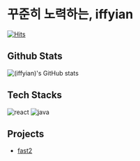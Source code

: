 # 꾸준히 노력하는, iffyian
[![Hits](https://hits.seeyoufarm.com/api/count/incr/badge.svg?url=https%3A%2F%2Fgithub.com%2Fiffyian&count_bg=%2379C83D&title_bg=%23555555&icon=&icon_color=%23E7E7E7&title=hits&edge_flat=false)](https://hits.seeyoufarm.com)

## Github Stats
![(iffyian)'s GitHub stats](https://github-readme-stats.vercel.app/api?username=(iffyian))

## Tech Stacks
![react](https://img.shields.io/badge/React-20232A?style=for-the-badge&logo=react&logoColor=61DAFB)
![java](https://img.shields.io/badge/JavaScript-323330?style=for-the-badge&logo=javascript&logoColor=F7DF1E)

## Projects
* [fast2](https://github.com/iffyian/fast2)
